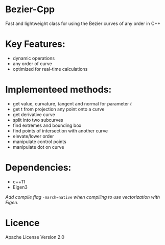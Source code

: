 # Bezier-Cpp
Fast and lightweight class for using the Bezier curves of any order in C++
# Key Features:
  - dynamic operations
  - any order of curve
  - optimized for real-time calculations

# Implementeed methods:
  - get value, curvature, tangent and normal for parameter *t*
  - get t from projection any point onto a curve
  - get derivative curve
  - split into two subcurves
  - find extremes and bounding box
  - find points of intersection with another curve
  - elevate/lower order
  - manipulate control points
  - manipulate dot on curve

# Dependencies:
- c++11
- Eigen3

*Add compile flag* `-march=native` *when compiling to use vectorization with Eigen.*

# Licence
Apache License Version 2.0
